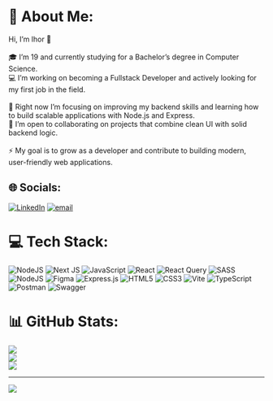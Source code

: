 # 💫 About Me:
Hi, I’m Ihor 👋<br><br>🎓 I’m 19 and currently studying for a Bachelor’s degree in Computer Science.<br>💻 I’m working on becoming a Fullstack Developer and actively looking for my first job in the field.<br><br>🌱 Right now I’m focusing on improving my backend skills and learning how to build scalable applications with Node.js and Express.<br>🤝 I’m open to collaborating on projects that combine clean UI with solid backend logic.<br><br>⚡ My goal is to grow as a developer and contribute to building modern, user-friendly web applications.


## 🌐 Socials:
[![LinkedIn](https://img.shields.io/badge/LinkedIn-%230077B5.svg?logo=linkedin&logoColor=white)](https://linkedin.com/in/ihor-motornyi) [![email](https://img.shields.io/badge/Email-D14836?logo=gmail&logoColor=white)](mailto:ihor.mtr.work@gmail.com) 

# 💻 Tech Stack:
![NodeJS](https://img.shields.io/badge/node.js-6DA55F?style=for-the-badge&logo=node.js&logoColor=white) ![Next JS](https://img.shields.io/badge/Next-black?style=for-the-badge&logo=next.js&logoColor=white) ![JavaScript](https://img.shields.io/badge/javascript-%23323330.svg?style=for-the-badge&logo=javascript&logoColor=%23F7DF1E) ![React](https://img.shields.io/badge/react-%2320232a.svg?style=for-the-badge&logo=react&logoColor=%2361DAFB) ![React Query](https://img.shields.io/badge/-React%20Query-FF4154?style=for-the-badge&logo=react%20query&logoColor=white) ![SASS](https://img.shields.io/badge/SASS-hotpink.svg?style=for-the-badge&logo=SASS&logoColor=white) ![NodeJS](https://img.shields.io/badge/node.js-6DA55F?style=for-the-badge&logo=node.js&logoColor=white) ![Figma](https://img.shields.io/badge/figma-%23F24E1E.svg?style=for-the-badge&logo=figma&logoColor=white) ![Express.js](https://img.shields.io/badge/express.js-%23404d59.svg?style=for-the-badge&logo=express&logoColor=%2361DAFB) ![HTML5](https://img.shields.io/badge/html5-%23E34F26.svg?style=for-the-badge&logo=html5&logoColor=white) ![CSS3](https://img.shields.io/badge/css3-%231572B6.svg?style=for-the-badge&logo=css3&logoColor=white) ![Vite](https://img.shields.io/badge/vite-%23646CFF.svg?style=for-the-badge&logo=vite&logoColor=white) ![TypeScript](https://img.shields.io/badge/typescript-%23007ACC.svg?style=for-the-badge&logo=typescript&logoColor=white) ![Postman](https://img.shields.io/badge/Postman-FF6C37?style=for-the-badge&logo=postman&logoColor=white) ![Swagger](https://img.shields.io/badge/-Swagger-%23Clojure?style=for-the-badge&logo=swagger&logoColor=white)
# 📊 GitHub Stats:
![](https://github-readme-stats.vercel.app/api?username=IhorMtr&theme=dark&hide_border=false&include_all_commits=false&count_private=false)<br/>
![](https://nirzak-streak-stats.vercel.app/?user=IhorMtr&theme=dark&hide_border=false)<br/>
![](https://github-readme-stats.vercel.app/api/top-langs/?username=IhorMtr&theme=dark&hide_border=false&include_all_commits=false&count_private=false&layout=compact)

---
[![](https://visitcount.itsvg.in/api?id=IhorMtr&icon=0&color=0)](https://visitcount.itsvg.in)

<!-- Proudly created with GPRM ( https://gprm.itsvg.in ) -->
